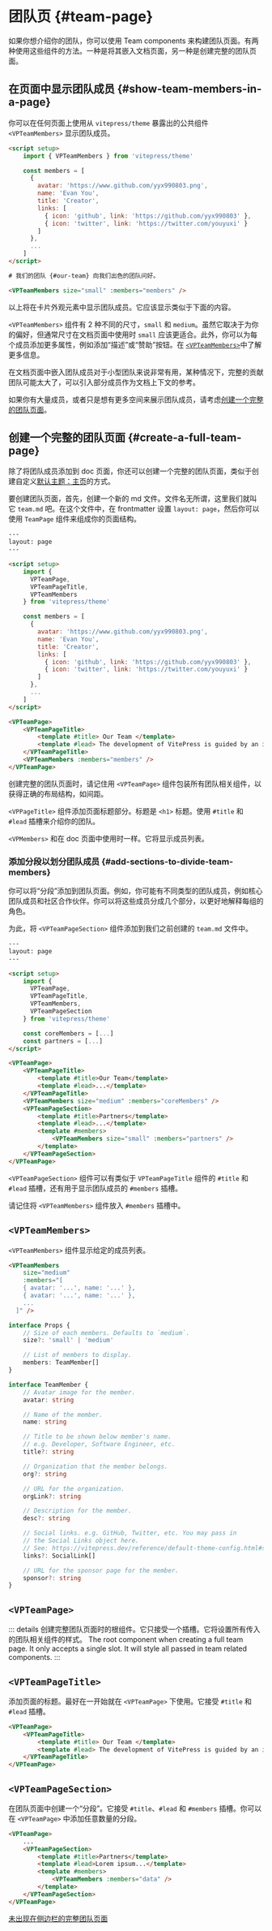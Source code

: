 <script setup>
import { VPTeamMembers } from 'vitepress/theme'

const members = [
  {
    avatar: 'https://github.com/yyx990803.png',
    name: 'Evan You',
    title: 'Creator',
    links: [
      { icon: 'github', link: 'https://github.com/yyx990803' },
      { icon: 'twitter', link: 'https://twitter.com/youyuxi' }
    ]
  },
  {
    avatar: 'https://github.com/kiaking.png',
    name: 'Kia King Ishii',
    title: 'Developer',
    links: [
      { icon: 'github', link: 'https://github.com/kiaking' },
      { icon: 'twitter', link: 'https://twitter.com/KiaKing85' }
    ]
  }
]
</script>

# 团队页 {#team-page}

如果你想介绍你的团队，你可以使用 Team components 来构建团队页面。有两种使用这些组件的方法。一种是将其嵌入文档页面，另一种是创建完整的团队页面。

## 在页面中显示团队成员 {#show-team-members-in-a-page}

你可以在任何页面上使用从 `vitepress/theme` 暴露出的公共组件 `<VPTeamMembers>` 显示团队成员。

```html
<script setup>
	import { VPTeamMembers } from 'vitepress/theme'

	const members = [
	  {
	    avatar: 'https://www.github.com/yyx990803.png',
	    name: 'Evan You',
	    title: 'Creator',
	    links: [
	      { icon: 'github', link: 'https://github.com/yyx990803' },
	      { icon: 'twitter', link: 'https://twitter.com/youyuxi' }
	    ]
	  },
	  ...
	]
</script>

# 我们的团队 {#our-team} 向我们出色的团队问好。

<VPTeamMembers size="small" :members="members" />
```

以上将在卡片外观元素中显示团队成员。它应该显示类似于下面的内容。

<VPTeamMembers size="small" :members="members" />

`<VPTeamMembers>` 组件有 2 种不同的尺寸，`small` 和 `medium`。虽然它取决于为你的偏好，但通常尺寸在文档页面中使用时 `small` 应该更适合。此外，你可以为每个成员添加更多属性，例如添加“描述”或“赞助”按钮。在 [`<VPTeamMembers>`](#vpteammembers)中了解更多信息。

在文档页面中嵌入团队成员对于小型团队来说非常有用，某种情况下，完整的贡献团队可能太大了，可以引入部分成员作为文档上下文的参考。

如果你有大量成员，或者只是想有更多空间来展示团队成员，请考虑[创建一个完整的团队页面](#create-a-full-team-page)。

## 创建一个完整的团队页面 {#create-a-full-team-page}

除了将团队成员添加到 doc 页面，你还可以创建一个完整的团队页面，类似于创建自定义[默认主题：主页](./default-theme-home-page)的方式。

要创建团队页面，首先，创建一个新的 md 文件。文件名无所谓，这里我们就叫它 `team.md` 吧。在这个文件中，在 frontmatter 设置 `layout: page`，然后你可以使用 `TeamPage` 组件来组成你的页面结构。

```html
---
layout: page
---

<script setup>
	import {
	  VPTeamPage,
	  VPTeamPageTitle,
	  VPTeamMembers
	} from 'vitepress/theme'

	const members = [
	  {
	    avatar: 'https://www.github.com/yyx990803.png',
	    name: 'Evan You',
	    title: 'Creator',
	    links: [
	      { icon: 'github', link: 'https://github.com/yyx990803' },
	      { icon: 'twitter', link: 'https://twitter.com/youyuxi' }
	    ]
	  },
	  ...
	]
</script>

<VPTeamPage>
	<VPTeamPageTitle>
		<template #title> Our Team </template>
		<template #lead> The development of VitePress is guided by an international team, some of whom have chosen to be featured below. </template>
	</VPTeamPageTitle>
	<VPTeamMembers :members="members" />
</VPTeamPage>
```

创建完整的团队页面时，请记住用 `<VPTeamPage>` 组件包装所有团队相关组件，以获得正确的布局结构，如间距。

`<VPPageTitle>` 组件添加页面标题部分。标题是 `<h1>` 标题。使用 `#title` 和 `#lead` 插槽来介绍你的团队。

`<VPMembers>` 和在 doc 页面中使用时一样。它将显示成员列表。

### 添加分段以划分团队成员 {#add-sections-to-divide-team-members}

你可以将“分段”添加到团队页面。例如，你可能有不同类型的团队成员，例如核心团队成员和社区合作伙伴。你可以将这些成员分成几个部分，以更好地解释每组的角色。

为此，将 `<VPTeamPageSection>` 组件添加到我们之前创建的 `team.md` 文件中。

```html
---
layout: page
---

<script setup>
	import {
	  VPTeamPage,
	  VPTeamPageTitle,
	  VPTeamMembers,
	  VPTeamPageSection
	} from 'vitepress/theme'

	const coreMembers = [...]
	const partners = [...]
</script>

<VPTeamPage>
	<VPTeamPageTitle>
		<template #title>Our Team</template>
		<template #lead>...</template>
	</VPTeamPageTitle>
	<VPTeamMembers size="medium" :members="coreMembers" />
	<VPTeamPageSection>
		<template #title>Partners</template>
		<template #lead>...</template>
		<template #members>
			<VPTeamMembers size="small" :members="partners" />
		</template>
	</VPTeamPageSection>
</VPTeamPage>
```

`<VPTeamPageSection>` 组件可以有类似于 `VPTeamPageTitle` 组件的 `#title` 和 `#lead` 插槽，还有用于显示团队成员的 `#members` 插槽。

请记住将 `<VPTeamMembers>` 组件放入 `#members` 插槽中。

## `<VPTeamMembers>`

`<VPTeamMembers>` 组件显示给定的成员列表。

```html
<VPTeamMembers
	size="medium"
	:members="[
    { avatar: '...', name: '...' },
    { avatar: '...', name: '...' },
    ...
  ]" />
```

```ts
interface Props {
	// Size of each members. Defaults to `medium`.
	size?: 'small' | 'medium'

	// List of members to display.
	members: TeamMember[]
}

interface TeamMember {
	// Avatar image for the member.
	avatar: string

	// Name of the member.
	name: string

	// Title to be shown below member's name.
	// e.g. Developer, Software Engineer, etc.
	title?: string

	// Organization that the member belongs.
	org?: string

	// URL for the organization.
	orgLink?: string

	// Description for the member.
	desc?: string

	// Social links. e.g. GitHub, Twitter, etc. You may pass in
	// the Social Links object here.
	// See: https://vitepress.dev/reference/default-theme-config.html#sociallinks
	links?: SocialLink[]

	// URL for the sponsor page for the member.
	sponsor?: string
}
```

## `<VPTeamPage>`

::: details 创建完整团队页面时的根组件。它只接受一个插槽。它将设置所有传入的团队相关组件的样式。
The root component when creating a full team page. It only accepts a single slot. It will style all passed in team related components.
:::

## `<VPTeamPageTitle>`

添加页面的标题。最好在一开始就在 `<VPTeamPage>` 下使用。它接受 `#title` 和 `#lead` 插槽。

```html
<VPTeamPage>
	<VPTeamPageTitle>
		<template #title> Our Team </template>
		<template #lead> The development of VitePress is guided by an international team, some of whom have chosen to be featured below. </template>
	</VPTeamPageTitle>
</VPTeamPage>
```

## `<VPTeamPageSection>`

在团队页面中创建一个“分段”。它接受 `#title`、`#lead` 和 `#members` 插槽。你可以在 `<VPTeamPage>` 中添加任意数量的分段。

```html
<VPTeamPage>
	...
	<VPTeamPageSection>
		<template #title>Partners</template>
		<template #lead>Lorem ipsum...</template>
		<template #members>
			<VPTeamMembers :members="data" />
		</template>
	</VPTeamPageSection>
</VPTeamPage>
```

[未出现在侧边栏的完整团队页面](./team)

